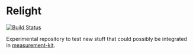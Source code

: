 # Relight

[![Build Status](https://travis-ci.org/bassosimone/relight.svg)](https://travis-ci.org/bassosimone/relight)

Experimental repository to test new stuff that could possibly be integrated in
[measurement-kit](https://github.com/measurement-kit/measurement-kit).
